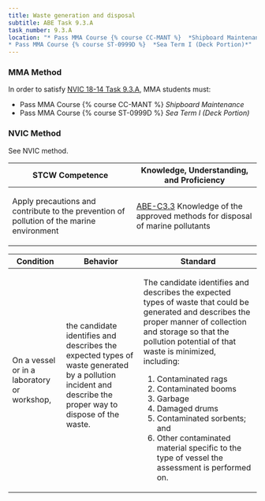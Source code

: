 ```yaml
---
title: Waste generation and disposal
subtitle: ABE Task 9.3.A 
task_number: 9.3.A
location: "* Pass MMA Course {% course CC-MANT %}  *Shipboard Maintenance*
* Pass MMA Course {% course ST-0999D %}  *Sea Term I (Deck Portion)*" 
---
```



### MMA Method

In order to satisfy  [NVIC 18-14  Task  9.3.A]({{site.baseurl}}/assets/images/nvic-18-14.pdf), MMA students must:

* Pass MMA Course {% course CC-MANT %}  *Shipboard Maintenance*
* Pass MMA Course {% course ST-0999D %}  *Sea Term I (Deck Portion)*


### NVIC Method

<a onclick="togglevisibility('nvic_methods')" >See NVIC method.</a>

<div id='nvic_methods' class='hide'>

<table>
<thead>
<tr>
<th class='forty'> STCW Competence </th>
<th class='sixty'> Knowledge, Understanding, and Proficiency </th>
</tr>
</thead>




<tbody>
<tr><td markdown='1'>

Apply precautions and contribute to the prevention of pollution of the marine environment

</td><td markdown='1'>

[ABE-C3.3](../../tables/35.html#ABE-C3.3) Knowledge of the approved methods for disposal of marine pollutants

</td></tr>


</tbody>
</table>


<table>
<thead>
<tr><th class='twenty'>  Condition </th><th class='twenty'> Behavior </th><th  class='sixty'>Standard </th></tr>
</thead>
<tbody >



<tr><td markdown='1'>

On a vessel or in a laboratory or workshop,

</td><td markdown='1'>

the candidate identifies and describes the expected types of waste generated by a pollution incident and describe the proper way to dispose of the waste.

<br>

<div class="tooltip">
<span class="tooltiptext">
</span>
</div>


</td><td markdown='1'>

The candidate identifies and describes the expected types of waste that could be generated and describes the proper manner of collection and storage so that the pollution potential of that waste is minimized, including: 

1. Contaminated rags
2. Contaminated booms
3. Garbage
4. Damaged drums
5. Contaminated sorbents; and 
6. Other contaminated material specific to the type of vessel the assessment is performed on. 

</td></tr>
</tbody>
</table>
</div>

